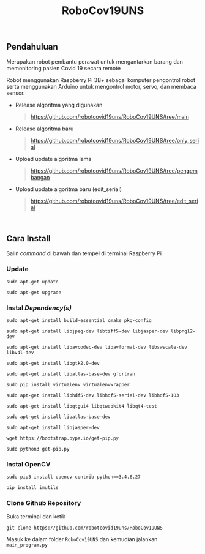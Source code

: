 <span align = "center">
  
# RoboCov19UNS
  
</span>

<br>

## Pendahuluan
Merupakan robot pembantu perawat untuk mengantarkan barang dan memonitoring pasien Covid 19 secara remote

Robot menggunakan Raspberry Pi 3B+ sebagai komputer pengontrol robot serta menggunakan Arduino untuk mengontrol motor, servo, dan membaca sensor.

- Release algoritma yang digunakan
  > https://github.com/robotcovid19uns/RoboCov19UNS/tree/main

- Release algoritma baru 
  > https://github.com/robotcovid19uns/RoboCov19UNS/tree/only_serial

- Upload update algoritma lama
  > https://github.com/robotcovid19uns/RoboCov19UNS/tree/pengembangan

- Upload update algoritma baru (edit_serial)
  > https://github.com/robotcovid19uns/RoboCov19UNS/tree/edit_serial

<br>

## Cara Install

Salin _command_ di bawah dan tempel di terminal Raspberry Pi

### Update

```
sudo apt-get update
```
```
sudo apt-get upgrade
```

### Instal _Dependency(s)_
```
sudo apt-get install build-essential cmake pkg-config
```
```
sudo apt-get install libjpeg-dev libtiff5-dev libjasper-dev libpng12-dev
```
```
sudo apt-get install libavcodec-dev libavformat-dev libswscale-dev libv4l-dev
```
```
sudo apt-get install libgtk2.0-dev
```
```
sudo apt-get install libatlas-base-dev gfortran
```
```
sudo pip install virtualenv virtualenvwrapper
```
```
sudo apt-get install libhdf5-dev libhdf5-serial-dev libhdf5-103 
```
```
sudo apt-get install libqtgui4 libqtwebkit4 libqt4-test 
```
```
sudo apt-get install libatlas-base-dev 
```
```
sudo apt-get install libjasper-dev 
```
```
wget https://bootstrap.pypa.io/get-pip.py 
```
```
sudo python3 get-pip.py 
```

### Instal OpenCV
```
sudo pip3 install opencv-contrib-python==3.4.6.27
```
```
pip install imutils
```

### Clone Github Repository
Buka terminal dan ketik
```
git clone https://github.com/robotcovid19uns/RoboCov19UNS
```

Masuk ke dalam folder `RoboCov19UNS` dan kemudian jalankan `main_program.py`
